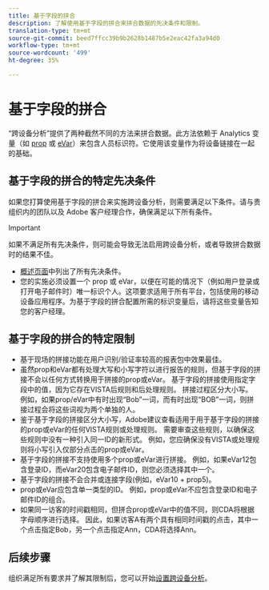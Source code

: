 ```yaml
---
title: 基于字段的拼合
description: 了解使用基于字段的拼合来拼合数据的先决条件和限制。
translation-type: tm+mt
source-git-commit: beed7ffcc39b9b2628b1487b5e2eac42fa3a94d0
workflow-type: tm+mt
source-wordcount: '499'
ht-degree: 35%

---
```



# 基于字段的拼合

“跨设备分析”提供了两种截然不同的方法来拼合数据。此方法依赖于 Analytics 变量（如 [prop](/help/implement/vars/page-vars/prop.md) 或 [eVar](/help/implement/vars/page-vars/evar.md)）来包含人员标识符。它使用该变量作为将设备链接在一起的基础。

## 基于字段的拼合的特定先决条件

如果您打算使用基于字段的拼合来实施跨设备分析，则需要满足以下条件。请与贵组织内的团队以及 Adobe 客户经理合作，确保满足以下所有条件。

>[!IMPORTANT]
>
>如果不满足所有先决条件，则可能会导致无法启用跨设备分析，或者导致拼合数据时的结果不佳。

* [概述页面](overview.md)中列出了所有先决条件。
* 您的实施必须设置一个 prop 或 eVar，以便在可能的情况下（例如用户登录或打开电子邮件时）唯一标识个人。这项要求适用于所有平台，包括使用的移动设备应用程序。为基于字段的拼合配置所需的标识变量后，请将这些变量告知您的客户经理。

## 基于字段的拼合的特定限制

* 基于现场的拼接功能在用户识别/验证率较高的报表包中效果最佳。
* 虽然prop和eVar都有处理大写和小写字符以进行报告的规则，但基于字段的拼接不会以任何方式转换用于拼接的prop或eVar。 基于字段的拼接使用指定字段中的值，因为它存在VISTA后规则和后处理规则。 拼接过程区分大小写。 例如，如果prop/eVar中有时出现“Bob”一词，而有时出现“BOB”一词，则拼接过程会将这些词视为两个单独的人。
* 鉴于基于字段的拼接区分大小写，Adobe建议查看适用于用于基于字段的拼接的prop或eVar的任何VISTA规则或处理规则。 需要审查这些规则，以确保这些规则中没有一种引入同一ID的新形式。 例如，您应确保没有VISTA或处理规则将小写引入仅部分点击的prop或eVar。
* 基于字段的拼接不支持使用多个prop或eVar进行拼接。 例如，如果eVar12包含登录ID，而eVar20包含电子邮件ID，则您必须选择其中一个。
* 基于字段的拼接不会合并或连接字段(例如，eVar10 + prop5)。
* prop或eVar应包含单一类型的ID。 例如，prop或eVar不应包含登录ID和电子邮件ID的组合。
* 如果同一访客的时间戳相同，但拼合prop或eVar中的值不同，则CDA将根据字母顺序进行选择。 因此，如果访客A有两个具有相同时间戳的点击，其中一个点击指定Bob，另一个点击指定Ann，CDA将选择Ann。


## 后续步骤

组织满足所有要求并了解其限制后，您可以开始[设置跨设备分析](setup.md)。
